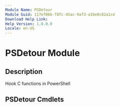 ```yaml
---
Module Name: PSDetour
Module Guid: 117ef06b-f8fc-45ac-9af3-a1be0c82a1ce
Download Help Link:
Help Version: 1.0.0.0
Locale: en-US
---
```


# PSDetour Module

## Description

Hook C functions in PowerShell

## PSDetour Cmdlets
